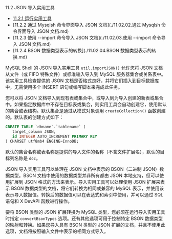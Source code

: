 11.2 JSON 导入实用工具

- [11.2.1 运行实用工具](./11.02.01.运行实用工具.md)
- [11.2.2 通过 Mysqlsh 命令界面导入 JSON 文档](./11.02.02.通过 Mysqlsh 命令界面导入 JSON 文档.md)
- [11.2.3 使用 --import 命令导入 JSON 文档](./11.02.03.使用 --import 命令导入 JSON 文档.md)
- [11.2.4 BSON 数据类型表示的转换](./11.02.04.BSON 数据类型表示的转换.md)

MySQL Shell 的 JSON 导入实用工具 `util.importJSON()` 允许您将 JSON 文档从文件（或 FIFO 特殊文件）或标准输入导入到 MySQL 服务器集合或关系表中。该实用工具检查提供的 JSON 文档是否格式良好，并将它们插入到目标数据库中，无需使用多个 INSERT 语句或编写脚本来完成此任务。

您可以将 JSON 文档导入到现有表或集合中，或导入到为导入创建的新表或集合中。如果指定数据库中不存在目标表或集合，则实用工具会自动创建它，使用默认的集合或表结构。默认集合是通过从模式对象调用 `createCollection()` 函数创建的。默认表的创建方式如下：

```sql
CREATE TABLE `dbname`.`tablename` (
   target_column JSON,
   id INTEGER AUTO_INCREMENT PRIMARY KEY 
) CHARSET utf8mb4 ENGINE=InnoDB;
```

默认的集合名称或表名称是提供的导入文件的名称（不含文件扩展名），默认的目标列名称是 `doc`。

JSON 导入实用工具可以处理在 JSON 文档中表示的 BSON（二进制 JSON）数据类型。BSON 文档中使用的数据类型并非所有都由 JSON 本地支持，但可以使用扩展到 JSON 格式的方法来表示。导入实用工具可以处理使用 JSON 扩展来表示 BSON 数据类型的文档，将它们转换为相同或兼容的 MySQL 表示，并使用该表示导入数据值。转换后的数据值可以在表达式和索引中使用，并可以通过 SQL 语句和 X DevAPI 函数进行操作。

要将 BSON 类型的 JSON 扩展转换为 MySQL 类型，您必须在运行导入实用工具时指定 `convertBsonTypes` 选项。还有其他选项可用于控制特定 BSON 数据类型的映射和转换。如果您导入具有 BSON 类型的 JSON 扩展的文档，并且不使用此选项，文档将按照输入文件中表示的相同方式导入。
